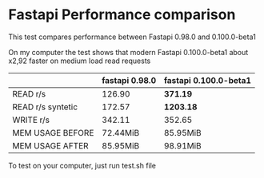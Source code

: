 # Fastapi Performance comparison

This test compares performance between Fastapi 0.98.0 and 0.100.0-beta1

On my computer the test shows that modern Fastapi 0.100.0-beta1 about x2,92 faster on medium load read requests

|                |fastapi 0.98.0 |fastapi 0.100.0-beta1|
| ---------------| --------------|---------------------|
|READ r/s        |126.90         |**371.19**           |
|READ r/s syntetic|172.57        |**1203.18**          |
|WRITE r/s       |342.11         |352.65               |
|MEM USAGE BEFORE|72.44MiB       |85.95MiB             |
|MEM USAGE AFTER |85.95MiB       |98.91MiB             |


To test on your computer, just run test.sh file